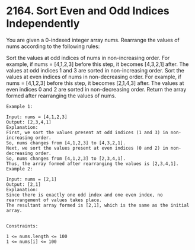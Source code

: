 # 2164. Sort Even and Odd Indices Independently

You are given a 0-indexed integer array nums. Rearrange the values of nums according to the following rules:

Sort the values at odd indices of nums in non-increasing order.
For example, if nums = [4,1,2,3] before this step, it becomes [4,3,2,1] after. The values at odd indices 1 and 3 are sorted in non-increasing order.
Sort the values at even indices of nums in non-decreasing order.
For example, if nums = [4,1,2,3] before this step, it becomes [2,1,4,3] after. The values at even indices 0 and 2 are sorted in non-decreasing order.
Return the array formed after rearranging the values of nums.


```
Example 1:

Input: nums = [4,1,2,3]
Output: [2,3,4,1]
Explanation:
First, we sort the values present at odd indices (1 and 3) in non-increasing order.
So, nums changes from [4,1,2,3] to [4,3,2,1].
Next, we sort the values present at even indices (0 and 2) in non-decreasing order.
So, nums changes from [4,1,2,3] to [2,3,4,1].
Thus, the array formed after rearranging the values is [2,3,4,1].
Example 2:

Input: nums = [2,1]
Output: [2,1]
Explanation:
Since there is exactly one odd index and one even index, no rearrangement of values takes place.
The resultant array formed is [2,1], which is the same as the initial array.


Constraints:

1 <= nums.length <= 100
1 <= nums[i] <= 100
```